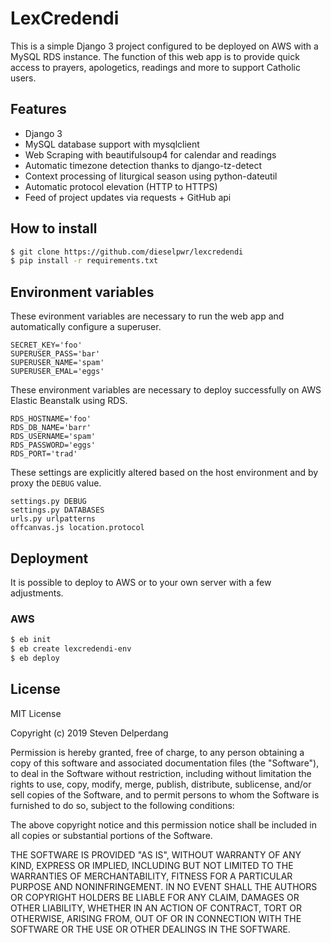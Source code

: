 # LexCredendi

This is a simple Django 3 project configured to be deployed on AWS with a MySQL RDS instance. The function of this web app is to provide quick access to prayers, apologetics, readings and more to support Catholic users.

## Features

- Django 3
- MySQL database support with mysqlclient
- Web Scraping with beautifulsoup4 for calendar and readings
- Automatic timezone detection thanks to django-tz-detect
- Context processing of liturgical season using python-dateutil
- Automatic protocol elevation (HTTP to HTTPS)
- Feed of project updates via requests + GitHub api

## How to install

```bash
$ git clone https://github.com/dieselpwr/lexcredendi
$ pip install -r requirements.txt
```

## Environment variables

These evironment variables are necessary to run the web app and automatically configure a superuser.

```
SECRET_KEY='foo'
SUPERUSER_PASS='bar'
SUPERUSER_NAME='spam'
SUPERUSER_EMAL='eggs'
```

These environment variables are necessary to deploy successfully on AWS Elastic Beanstalk using RDS.

```
RDS_HOSTNAME='foo'
RDS_DB_NAME='barr'
RDS_USERNAME='spam'
RDS_PASSWORD='eggs'
RDS_PORT='trad'
```

These settings are explicitly altered based on the host environment and by proxy the `DEBUG` value.

```
settings.py DEBUG
settings.py DATABASES
urls.py urlpatterns
offcanvas.js location.protocol
```

## Deployment

It is possible to deploy to AWS or to your own server with a few adjustments.

### AWS

```bash
$ eb init
$ eb create lexcredendi-env
$ eb deploy
```

## License

MIT License

Copyright (c) 2019 Steven Delperdang

Permission is hereby granted, free of charge, to any person obtaining a copy
of this software and associated documentation files (the "Software"), to deal
in the Software without restriction, including without limitation the rights
to use, copy, modify, merge, publish, distribute, sublicense, and/or sell
copies of the Software, and to permit persons to whom the Software is
furnished to do so, subject to the following conditions:

The above copyright notice and this permission notice shall be included in all
copies or substantial portions of the Software.

THE SOFTWARE IS PROVIDED "AS IS", WITHOUT WARRANTY OF ANY KIND, EXPRESS OR
IMPLIED, INCLUDING BUT NOT LIMITED TO THE WARRANTIES OF MERCHANTABILITY,
FITNESS FOR A PARTICULAR PURPOSE AND NONINFRINGEMENT. IN NO EVENT SHALL THE
AUTHORS OR COPYRIGHT HOLDERS BE LIABLE FOR ANY CLAIM, DAMAGES OR OTHER
LIABILITY, WHETHER IN AN ACTION OF CONTRACT, TORT OR OTHERWISE, ARISING FROM,
OUT OF OR IN CONNECTION WITH THE SOFTWARE OR THE USE OR OTHER DEALINGS IN THE
SOFTWARE.
